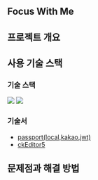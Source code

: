 ## Focus With Me

## 프로젝트 개요

## 사용 기술 스택

### 기술 스택

<img src="https://img.shields.io/badge/passport-0.5.0-34E27A?style=for-the-badge&logo=Passport&logoColor=white">
<img src="https://img.shields.io/badge/sequelize-6.8.0-52B0E7?style=for-the-badge&logo=Sequelize&logoColor=white">

### 기술서

- [passport(local,kakao,jwt)](./doc/passport.md)
- [ckEditor5](./doc/ckeditor.md)

## 문제점과 해결 방법
